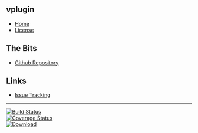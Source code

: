 ## vplugin
- [Home]()
- [License](#docs/LICENSE)

## The Bits
- [Github Repository](http://github.com/nwillc/jdk8-tostring)

## Links
- [Issue Tracking](https://github.com/nwillc/jdk8-tostring/issues)

--------
[![Build Status](https://travis-ci.org/nwillc/jdk8-tostring.svg?branch=master)](https://travis-ci.org/nwillc/jdk8-tostring)
<br/>
[![Coverage Status](https://coveralls.io/repos/nwillc/jdk8-tostring/badge.svg?branch=master)](https://coveralls.io/r/nwillc/jdk8-tostring?branch=master)
<br/>
[![Download](https://api.bintray.com/packages/nwillc/maven/jdk8-tostring/images/download.svg)](https://bintray.com/nwillc/maven/jdk8-tostring/_latestVersion)

